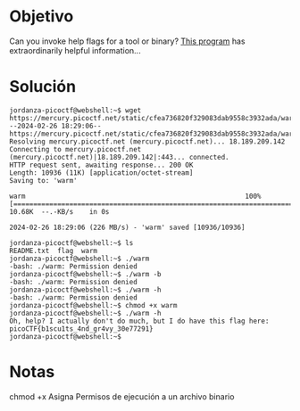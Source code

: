 
# Objetivo 
Can you invoke help flags for a tool or binary? [This program](https://mercury.picoctf.net/static/cfea736820f329083dab9558c3932ada/warm) has extraordinarily helpful information...
# Solución 
```
jordanza-picoctf@webshell:~$ wget https://mercury.picoctf.net/static/cfea736820f329083dab9558c3932ada/warm
--2024-02-26 18:29:06--  https://mercury.picoctf.net/static/cfea736820f329083dab9558c3932ada/warm
Resolving mercury.picoctf.net (mercury.picoctf.net)... 18.189.209.142
Connecting to mercury.picoctf.net (mercury.picoctf.net)|18.189.209.142|:443... connected.
HTTP request sent, awaiting response... 200 OK
Length: 10936 (11K) [application/octet-stream]
Saving to: 'warm'

warm                                                       100%[======================================================================================================================================>]  10.68K  --.-KB/s    in 0s      

2024-02-26 18:29:06 (226 MB/s) - 'warm' saved [10936/10936]

jordanza-picoctf@webshell:~$ ls
README.txt  flag  warm
jordanza-picoctf@webshell:~$ ./warm
-bash: ./warm: Permission denied
jordanza-picoctf@webshell:~$ ./warm -b
-bash: ./warm: Permission denied
jordanza-picoctf@webshell:~$ ./warm -h
-bash: ./warm: Permission denied
jordanza-picoctf@webshell:~$ chmod +x warm
jordanza-picoctf@webshell:~$ ./warm -h
Oh, help? I actually don't do much, but I do have this flag here: picoCTF{b1scu1ts_4nd_gr4vy_30e77291}
jordanza-picoctf@webshell:~$ 
```
# Notas 
chmod +x  Asigna Permisos de ejecución a un archivo binario 
